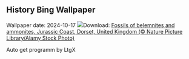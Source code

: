 ## History Bing Wallpaper
Wallpaper date: 2024-10-17
![](https://www.bing.com/th?id=OHR.FossilsDorset_EN-CA8526505485_UHD.jpg&w=1000)Download: [Fossils of belemnites and ammonites, Jurassic Coast, Dorset, United Kingdom (© Nature Picture Library/Alamy Stock Photo)](https://www.bing.com/th?id=OHR.FossilsDorset_EN-CA8526505485_UHD.jpg)

Auto get programm by LtgX
